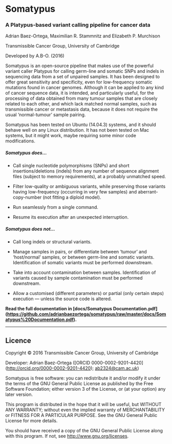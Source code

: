 Somatypus
=========

### A Platypus-based variant calling pipeline for cancer data

Adrian Baez-Ortega, Maximilian R. Stammnitz and Elizabeth P. Murchison

Transmissible Cancer Group, University of Cambridge

Developed by A.B-O. (2016)

Somatypus is an open-source pipeline that makes use of the powerful variant caller Platypus for calling germ-line and somatic SNPs and indels in sequencing data from a set of unpaired samples. It has been designed to offer great sensitivity and specificity, even for low-frequency somatic mutations found in cancer genomes. Although it can be applied to any kind of cancer sequence data, it is intended, and particularly useful, for the processing of data obtained from many tumour samples that are closely related to each other, and which lack matched normal samples, such as transmissible cancer or metastasis data, because it does not require the usual ‘normal-tumour’ sample pairing.

Somatypus has been tested on Ubuntu (14.04.3) systems, and it should behave well on any Linux distribution. It has not been tested on Mac systems, but it might work, maybe requiring some minor code modifications.

##### Somatypus does...

* Call single nucleotide polymorphisms (SNPs) and short insertions/deletions (indels) from any number of sequence alignment files (subject to memory requirements), at a probably unmatched speed.

* Filter low-quality or ambiguous variants, while preserving those variants having low-frequency (occurring in very few samples) and aberrant-copy-number (not fitting a diploid model).

* Run seamlessly from a single command.

* Resume its execution after an unexpected interruption.

##### Somatypus does not...

* Call long indels or structural variants.

* Manage samples in pairs, or differentiate between ‘tumour’ and ‘host/normal’ samples, or between germ-line and somatic variants. Identification of somatic variants must be performed downstream.

* Take into account contamination between samples. Identification of variants caused by sample contamination must be performed downstream.

* Allow a customised (different parameters) or partial (only certain steps) execution — unless the source code is altered.

**Read the full documentation in [docs/Somatypus Documentation.pdf] (https://github.com/adrianbaezortega/somatypus/raw/master/docs/Somatypus%20Documentation.pdf).**

---

## Licence

Copyright © 2016 Transmissible Cancer Group, University of Cambridge

Developer: Adrian Baez-Ortega ([ORCID 0000-0002-9201-4420] (http://orcid.org/0000-0002-9201-4420); ab2324@cam.ac.uk)

Somatypus is free software: you can redistribute it and/or modify it under the terms of the GNU General Public License as published by the Free Software Foundation; either version 3 of the License, or (at your option) any later version.

This program is distributed in the hope that it will be useful, but WITHOUT ANY WARRANTY; without even the implied warranty of MERCHANTABILITY or FITNESS FOR A PARTICULAR PURPOSE. See the GNU General Public License for more details.

You should have received a copy of the GNU General Public License along with this program. If not, see http://www.gnu.org/licenses.
